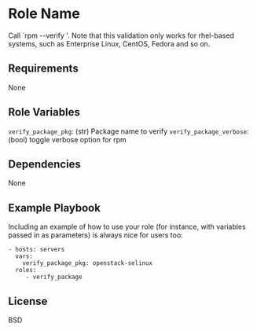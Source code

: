 Role Name
=========

Call `rpm --verify <package>'. Note that this validation only works for
rhel-based systems, such as Enterprise Linux, CentOS, Fedora and so on.

Requirements
------------

None

Role Variables
--------------

`verify_package_pkg`: (str) Package name to verify
`verify_package_verbose`: (bool) toggle verbose option for rpm

Dependencies
------------

None

Example Playbook
----------------

Including an example of how to use your role (for instance, with variables passed in as parameters) is always nice for users too:

    - hosts: servers
      vars:
        verify_package_pkg: openstack-selinux
      roles:
         - verify_package

License
-------

BSD
